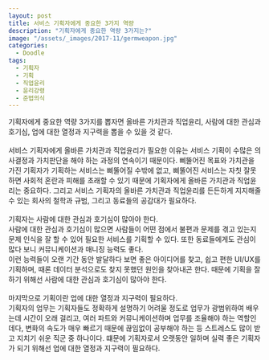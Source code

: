 ```yaml
---
layout: post
title: 서비스 기획자에게 중요한 3가지 역량
description: "기획자에게 중요한 역량 3가지는?"
image: "/assets/_images/2017-11/germweapon.jpg"
categories:
  - Doodle
tags:
  - 기획자
  - 기획
  - 직업윤리
  - 윤리강령
  - 준법의식
---
```



기획자에게 중요한 역량 3가지를 뽑자면 올바른 가치관과 직업윤리, 사람에 대한 관심과 호기심, 업에 대한 열정과 지구력을 뽑을 수 있을 것 같다.<br/>
<br/>
서비스 기획자에게 올바른 가치관과 직업윤리가 필요한 이유는 서비스 기획이 수많은 의사결정과 가치판단을 해야 하는 과정의 연속이기 때문이다. 삐뚤어진 목표와 가치관을 가진 기획자가 기획하는 서비스는 삐뚤어질 수밖에 없고, 삐뚤어진 서비스는 자칫 잘못하면 사회적 혼란과 피해를 초래할 수 있기 때문에 기획자에게 올바른 가치관과 직업윤리는 중요하다. 그리고 서비스 기획자의 올바른 가치관과 직업윤리를 든든하게 지지해줄 수 있는 회사의 철학과 규범, 그리고 동료들의 공감대가 필요하다.<br/>
<br/>
기획자는 사람에 대한 관심과 호기심이 많아야 한다.<br/>
사람에 대한 관심과 호기심이 많으면 사람들이 어떤 점에서 불편과 문제를 겪고 있는지 문제 인식을 잘 할 수 있어 필요한 서비스를 기획할 수 있다. 또한 동료들에게도 관심이 많다 보니 커뮤니케이션과 매니징 능력도 좋다.<br/>
이런 능력들이 오랜 기간 동안 발달하다 보면 좋은 아이디어를 찾고, 쉽고 편한 UI/UX를 기획하며, 때론 데이터 분석으로도 찾지 못했던 원인을 찾아내곤 한다. 때문에 기획을 잘하기 위해선 사람에 대한 관심과 호기심이 많아야 한다.<br/>
<br/>
마지막으로 기획이란 업에 대한 열정과 지구력이 필요하다.<br/>
기획자의 업무는 기획자들도 정확하게 설명하기 어려울 정도로 업무가 광범위하여 배우는데 시간이 오래 걸리고, 여러 파트와 커뮤니케이션하며 업무를 조율해야 하는 역할인데다, 변화의 속도가 매우 빠르기 때문에 끊임없이 공부해야 하는 등 스트레스도 많이 받고 지치기 쉬운 직군 중 하나이다. 떄문에 기획자로서 오랫동안 일하며 실력 좋은 기획자가 되기 위해선 업에 대한 열정과 지구력이 필요하다.
<br/>
<br/>
<script async src="//pagead2.googlesyndication.com/pagead/js/adsbygoogle.js"></script>
<ins class="adsbygoogle"
     style="display:block; text-align:center;"
     data-ad-layout="in-article"
     data-ad-format="fluid"
     data-ad-client="ca-pub-7593661227946185"
     data-ad-slot="1704507028"></ins>
<script>
     (adsbygoogle = window.adsbygoogle || []).push({});
</script>
